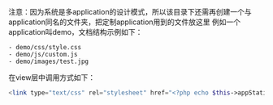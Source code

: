 注意：因为系统是多application的设计模式，所以该目录下还需再创建一个与application同名的文件夹，把定制application用到的文件放这里
例如一个application叫demo，文档结构示例如下：
```
- demo/css/style.css
- demo/js/custom.js
- demo/images/test.jpg
```
在view层中调用方式如下：
```php
<link type="text/css" rel="stylesheet" href="<?php echo $this->appStatic('css/style.css')?>" />
```